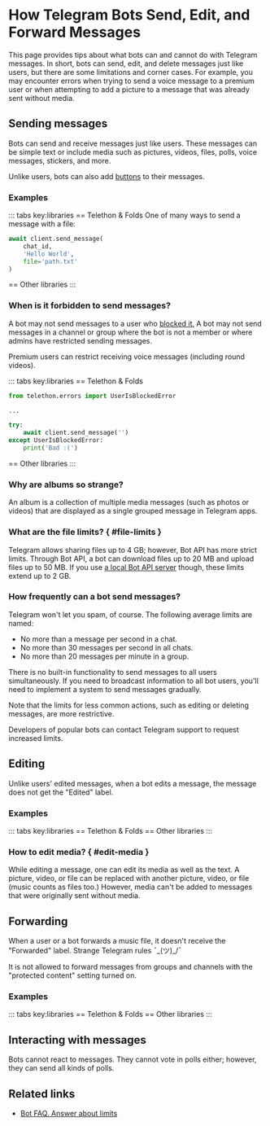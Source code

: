 # How Telegram Bots Send, Edit, and Forward Messages

This page provides tips about what bots can and cannot do with Telegram messages.
In short, bots can send, edit, and delete messages just like users, but there are some limitations and corner cases. 
For example, you may encounter errors when trying to send a voice message to a premium user or when attempting to add a picture 
to a message that was already sent without media.

## Sending messages

Bots can send and receive messages just like users. These messages can be simple text or include media such as 
pictures, videos, files, polls, voice messages, stickers, and more.

Unlike users, bots can also add [buttons](../messages/buttons) to their messages.

### Examples

::: tabs key:libraries
== Telethon & Folds
One of many ways to send a message with a file:

```python
await client.send_message(
    chat_id,
    'Hello World', 
    file='path.txt'
)
```
== Other libraries
<HelpNeeded/>
:::

### When is it forbidden to send messages?

A bot may not send messages to a user who [blocked it.](../chats/pm#block)
A bot may not send messages in a channel or group where the bot is not a member or where admins have restricted sending messages.

Premium users can restrict receiving voice messages (including round videos).

::: tabs key:libraries
== Telethon & Folds
```python
from telethon.errors import UserIsBlockedError

...

try:
    await client.send_message('')
except UserIsBlockedError:
    print('Bad :(')    
```
== Other libraries
<HelpNeeded/>
:::

### Why are albums so strange?

An album is a collection of multiple media messages (such as photos or videos) that are displayed as a single grouped message in Telegram apps.

### What are the file limits? { #file-limits }

Telegram allows sharing files up to 4 GB; however, Bot API has more strict limits. Through Bot API, a bot can download 
files up to 20 MB and upload files up to 50 MB. If you use [a local Bot API server](../appendix/api-comparison) though, these limits extend up 
to 2 GB.

### How frequently can a bot send messages?

Telegram won't let you spam, of course. The following average limits are named:

- No more than a message per second in a chat.
- No more than 30 messages per second in all chats.
- No more than 20 messages per minute in a group.

There is no built-in functionality to send messages to all users simultaneously. 
If you need to broadcast information to all bot users, 
you'll need to implement a system to send messages gradually.

Note that the limits for less common actions, such as editing or deleting messages, are more restrictive.

Developers of popular bots can contact Telegram support to request increased limits.

## Editing

Unlike users' edited messages, when a bot edits a message, the message does not get the "Edited" label.

### Examples

::: tabs key:libraries
== Telethon & Folds
== Other libraries
<HelpNeeded/>
:::

### How to edit media? { #edit-media }

While editing a message, one can edit its media as well as the text.
A picture, video, or file can be replaced with another picture, video, or file (music counts as files too.)
However, media can't be added to messages that were originally sent without media.

## Forwarding

When a user or a bot forwards a music file, it doesn't receive the "Forwarded" label. Strange Telegram rules ¯\_(ツ)_/¯

It is not allowed to forward messages from groups and channels with the "protected content" setting turned on.

### Examples

::: tabs key:libraries
== Telethon & Folds
== Other libraries
<HelpNeeded/>
:::

## Interacting with messages

Bots cannot react to messages. They cannot vote in polls either; however, they can send all kinds of polls.

## Related links

- [Bot FAQ. Answer about limits](https://core.telegram.org/bots/faq#my-bot-is-hitting-limits-how-do-i-avoid-this)
